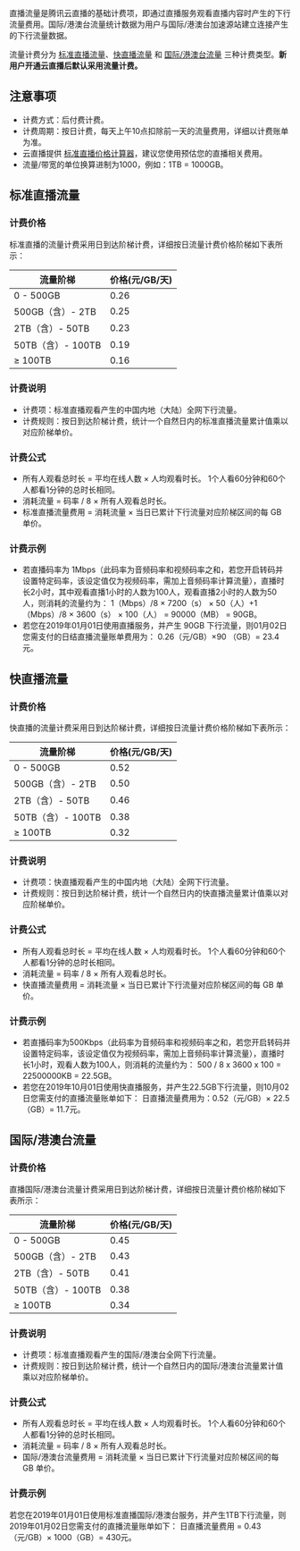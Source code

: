 直播流量是腾讯云直播的基础计费项，即通过直播服务观看直播内容时产生的下行流量费用。国际/港澳台流量统计数据为用户与国际/港澳台加速源站建立连接产生的下行流量数据。

流量计费分为 [标准直播流量](#norm_flow)、[快直播流量](#speed_flow) 和 [国际/港澳台流量](#oversea_flow) 三种计费类型。**新用户开通云直播后默认采用流量计费。**

## 注意事项

- 计费方式：后付费计费。
- 计费周期：按日计费，每天上午10点扣除前一天的流量费用，详细以计费账单为准。
- 云直播提供 [标准直播价格计算器](https://buy.cloud.tencent.com/price/lvb/calculator)，建议您使用预估您的直播相关费用。
- 流量/带宽的单位换算进制为1000，例如：1TB = 1000GB。



[](id:norm_flow)

## 标准直播流量

### 计费价格

标准直播的流量计费采用日到达阶梯计费，详细按日流量计费价格阶梯如下表所示：

| 流量阶梯          | 价格(元/GB/天) |
| ----------------- | -------------- |
| 0 - 500GB         | 0.26           |
| 500GB（含）- 2TB  | 0.25           |
| 2TB（含）- 50TB   | 0.23           |
| 50TB（含）- 100TB | 0.19           |
| ≥ 100TB           | 0.16           |

### 计费说明

- 计费项：标准直播观看产生的中国内地（大陆）全网下行流量。
- 计费规则：按日到达阶梯计费，统计一个自然日内的标准直播流量累计值乘以对应阶梯单价。


### 计费公式

- 所有人观看总时长 = 平均在线人数 × 人均观看时长。
  <dx-alert infotype="explain" title="示例：">
  1个人看60分钟和60个人都看1分钟的总时长相同。
  </dx-alert>
- 消耗流量 = 码率 / 8 × 所有人观看总时长。
- 标准直播流量费用 = 消耗流量 × 当日已累计下行流量对应阶梯区间的每 GB 单价。

### 计费示例

- 若直播码率为 1Mbps（此码率为音频码率和视频码率之和，若您开启转码并设置特定码率，该设定值仅为视频码率，需加上音频码率计算流量），直播时长2小时，其中观看直播1小时的人数为100人，观看直播2小时的人数为50人，则消耗的流量约为：
  1（Mbps）/8 × 7200（s） × 50（人）+1（Mbps）/8 × 3600（s） × 100（人） = 90000（MB） = 90GB。
- 若您在2019年01月01日使用直播服务，并产生 90GB 下行流量，则01月02日您需支付的日结直播流量账单费用为：
  0.26（元/GB）×90 （GB）= 23.4 元。


[](id:speed_flow)

## 快直播流量

### 计费价格

快直播的流量计费采用日到达阶梯计费，详细按日流量计费价格阶梯如下表所示：

| 流量阶梯          | 价格(元/GB/天) |
| ----------------- | -------------- |
| 0 - 500GB         | 0.52           |
| 500GB（含）- 2TB  | 0.50           |
| 2TB（含）- 50TB   | 0.46           |
| 50TB（含）- 100TB | 0.38           |
| ≥ 100TB           | 0.32           |


### 计费说明

- 计费项：快直播观看产生的中国内地（大陆）全网下行流量。
- 计费规则：按日到达阶梯计费，统计一个自然日内的快直播流量累计值乘以对应阶梯单价。

### 计费公式

- 所有人观看总时长 = 平均在线人数 × 人均观看时长。
  <dx-alert infotype="explain" title="示例：">
  1个人看60分钟和60个人都看1分钟的总时长相同。
  </dx-alert>
- 消耗流量 = 码率 / 8 × 所有人观看总时长。
- 快直播流量费用 = 消耗流量 × 当日已累计下行流量对应阶梯区间的每 GB 单价。

### 计费示例

- 若直播码率为500Kbps（此码率为音频码率和视频码率之和，若您开启转码并设置特定码率，该设定值仅为视频码率，需加上音频码率计算流量），直播时长1小时，观看人数为100人，则消耗的流量约为：
  500 / 8 x 3600 x 100 = 22500000KB = 22.5GB。
- 若您在2019年10月01日使用快直播服务，并产生22.5GB下行流量，则10月02日您需支付的直播流量账单如下：
  日直播流量费用为：0.52（元/GB）× 22.5（GB）= 11.7元。


[](id:oversea_flow)

## 国际/港澳台流量

### 计费价格

直播国际/港澳台流量计费采用日到达阶梯计费，详细按日流量计费价格阶梯如下表所示：

| 流量阶梯          | 价格(元/GB/天) |
| ----------------- | -------------- |
| 0 - 500GB         | 0.45           |
| 500GB（含）- 2TB  | 0.43           |
| 2TB（含）- 50TB   | 0.41           |
| 50TB（含）- 100TB | 0.38           |
| ≥ 100TB           | 0.34           |


### 计费说明

- 计费项：标准直播观看产生的国际/港澳台全网下行流量。
- 计费规则：按日到达阶梯计费，统计一个自然日内的国际/港澳台流量累计值乘以对应阶梯单价。

### 计费公式

- 所有人观看总时长 = 平均在线人数 × 人均观看时长。
  <dx-alert infotype="explain" title="示例：">
  1个人看60分钟和60个人都看1分钟的总时长相同。
  </dx-alert>
- 消耗流量 = 码率 / 8 × 所有人观看总时长。
- 国际/港澳台流量费用 = 消耗流量 × 当日已累计下行流量对应阶梯区间的每 GB 单价。


### 计费示例

若您在2019年01月01日使用标准直播国际/港澳台服务，并产生1TB下行流量，则2019年01月02日您需支付的直播流量账单如下：
日直播流量费用 = 0.43（元/GB）× 1000（GB）= 430元。
